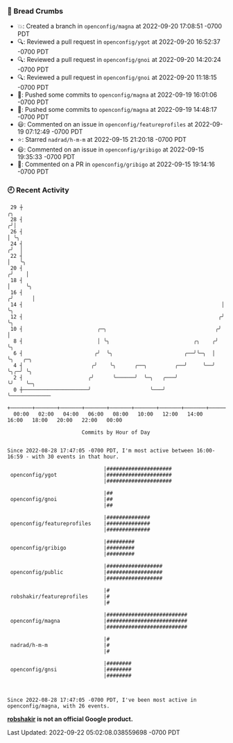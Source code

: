 ### 🍞 Bread Crumbs

 * 💥: Created a branch in `openconfig/magna` at 2022-09-20 17:08:51 -0700 PDT
 * 🔍: Reviewed a pull request in  `openconfig/ygot` at 2022-09-20 16:52:37 -0700 PDT
 * 🔍: Reviewed a pull request in  `openconfig/gnoi` at 2022-09-20 14:20:24 -0700 PDT
 * 🔍: Reviewed a pull request in  `openconfig/gnoi` at 2022-09-20 11:18:15 -0700 PDT
 * 🚢: Pushed some commits to `openconfig/magna` at 2022-09-19 16:01:06 -0700 PDT
 * 🚢: Pushed some commits to `openconfig/magna` at 2022-09-19 14:48:17 -0700 PDT
 * 😃: Commented on an issue in `openconfig/featureprofiles` at 2022-09-19 07:12:49 -0700 PDT
 * ⭐️: Starred `nadrad/h-m-m` at 2022-09-15 21:20:18 -0700 PDT
 * 😃: Commented on an issue in `openconfig/gribigo` at 2022-09-15 19:35:33 -0700 PDT
 * 💬: Commented on a PR in  `openconfig/gribigo` at 2022-09-15 19:14:16 -0700 PDT

### 🕘 Recent Activity
```
 29 ┼                                                                    ╭╮
 28 ┤                                                                   ╭╯│
 26 ┤                                                                   │ ╰╮
 24 ┤                                                                  ╭╯  │
 22 ┤                                                                  │   ╰╮
 20 ┤                                                                 ╭╯    │
 18 ┤                                                                 │     ╰╮
 16 ┤                                                                ╭╯      │
 14 ┤                                                                │       ╰╮
 12 ┤                                                               ╭╯        ╰╮
 10 ┤                        ╭─╮                                   ╭╯          │
  8 ┤                        │ ╰╮                           ╭╮    ╭╯           ╰╮
  6 ┤                       ╭╯  ╰╮                       ╭──╯╰─╮  │             ╰╮   ╭─╮
  4 ┤                      ╭╯    ╰╮      ╭──╮         ╭──╯     ╰──╯              ╰╮╭─╯ ╰╮
  2 ┤                     ╭╯      ╰──────╯  ╰─╮   ╭───╯                           ╰╯    ╰─╮
  0 ┼─────────────────────╯                   ╰───╯                                       ╰─────────────
    +───────+───────+───────+───────+───────+───────+───────+───────+───────+───────+───────+───────+────
  00:00   02:00   04:00   06:00   08:00   10:00   12:00   14:00   16:00   18:00   20:00   22:00   00:00   

						Commits by Hour of Day


Since 2022-08-28 17:47:05 -0700 PDT, I'm most active between 16:00-16:59 - with 30 events in that hour.

```



```
                               |#####################
 openconfig/ygot               |#####################
                               |#####################

                               |##
 openconfig/gnoi               |##
                               |##

                               |##############
 openconfig/featureprofiles    |##############
                               |##############

                               |#########
 openconfig/gribigo            |#########
                               |#########

                               |##################
 openconfig/public             |##################
                               |##################

                               |#
 robshakir/featureprofiles     |#
                               |#

                               |##########################
 openconfig/magna              |##########################
                               |##########################

                               |#
 nadrad/h-m-m                  |#
                               |#

                               |########
 openconfig/gnsi               |########
                               |########



Since 2022-08-28 17:47:05 -0700 PDT, I've been most active in openconfig/magna, with 26 events.

```
**[robshakir](mailto:robjs@google.com) is not an official Google product.**  


Last Updated: 2022-09-22 05:02:08.038559698 -0700 PDT

